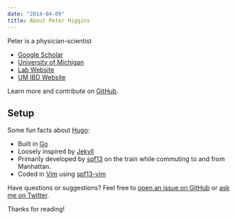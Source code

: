 ```yaml
---
date: "2014-04-09"
title: About Peter Higgins
---
```


Peter is a physician-scientist

* [Google Scholar](https://scholar.google.com/citations?user=UGJGFaAAAAAJ&hl=en)
* [University of Michigan](https://www.uofmhealth.org/profile/4/peter-doyle-higgins-md-phd)
* [Lab Website](http://www.med.umich.edu/higginslab/)
* [UM IBD Website](http://www.med.umich.edu/ibd/)

Learn more and contribute on [GitHub](https://github.com/spf13).

## Setup

Some fun facts about [Hugo](http://gohugo.io/):

* Built in [Go](http://golang.org/)
* Loosely inspired by [Jekyll](http://jekyllrb.com/)
* Primarily developed by [spf13](http://spf13.com/) on the train while commuting to and from Manhattan.
* Coded in [Vim](http://vim.org) using [spf13-vim](http://vim.spf13.com/)

Have questions or suggestions? Feel free to [open an issue on GitHub](https://github.com/spf13/hugo/issues/new) or [ask me on Twitter](https://twitter.com/spf13).

Thanks for reading!
